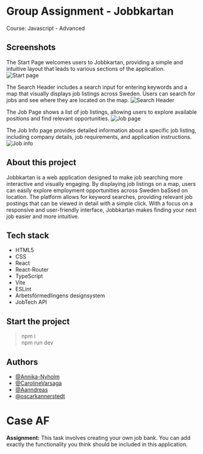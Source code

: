 # Group Assignment - Jobbkartan

Course: Javascript - Advanced

## Screenshots

The Start Page welcomes users to Jobbkartan, providing a simple and intuitive layout that leads to various sections of the application.
![Start page](./src/assets/screenshots/startpage_desktop.png)

The Search Header includes a search input for entering keywords and a map that visually displays job listings across Sweden. Users can search for jobs and see where they are located on the map.
![Search Header](./src/assets/screenshots/searchheader_desktop.png)

The Job Page shows a list of job listings, allowing users to explore available positions and find relevant opportunities.
![Job page](./src/assets/screenshots/jobpage_desktop.png)

The Job Info page provides detailed information about a specific job listing, including company details, job requirements, and application instructions.
![Job info](./src/assets/screenshots/jobinfo_desktop.png)

## About this project

Jobbkartan is a web application designed to make job searching more interactive and visually engaging. By displaying job listings on a map, users can easily explore employment opportunities across Sweden baSsed on location. The platform allows for keyword searches, providing relevant job postings that can be viewed in detail with a simple click. With a focus on a responsive and user-friendly interface, Jobbkartan makes finding your next job easier and more intuitive.

## Tech stack

- HTML5
- CSS
- React
- React-Router
- TypeScript
- Vite
- ESLint
- Arbetsförmedlingens designsystem
- JobTech API

## Start the project

> npm i
> <br>npm run dev

## Authors

- [@Annika-Nyholm](https://www.github.com/Annika-Nyholm)
- [@CarolineVarsaga](https://www.github.com/CarolineVarsaga)
- [@Aanndreas](https://www.github.com/Aanndreas)
- [@oscarkannerstedt](https://www.github.com/oscarkannerstedt)

# Case AF

**Assignment:**
This task involves creating your own job bank. You can add exactly the functionality you think should be included in this application.
